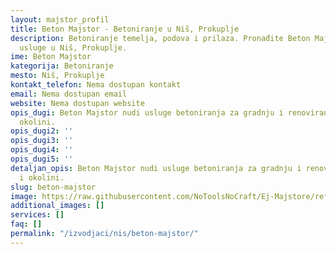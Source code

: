 ```yaml
---
layout: majstor_profil
title: Beton Majstor - Betoniranje u Niš, Prokuplje
description: Betoniranje temelja, podova i prilaza. Pronađite Beton Majstor za Betoniranje
  usluge u Niš, Prokuplje.
ime: Beton Majstor
kategorija: Betoniranje
mesto: Niš, Prokuplje
kontakt_telefon: Nema dostupan kontakt
email: Nema dostupan email
website: Nema dostupan website
opis_dugi: Beton Majstor nudi usluge betoniranja za gradnju i renoviranje u Nišu i
  okolini.
opis_dugi2: ''
opis_dugi3: ''
opis_dugi4: ''
opis_dugi5: ''
detaljan_opis: Beton Majstor nudi usluge betoniranja za gradnju i renoviranje u Nišu
  i okolini.
slug: beton-majstor
image: https://raw.githubusercontent.com/NoToolsNoCraft/Ej-Majstore/refs/heads/main/images/izvodja%C4%8Di%20zanatskih%20radova%20logo.webp
additional_images: []
services: []
faq: []
permalink: "/izvodjaci/nis/beton-majstor/"
---
```


